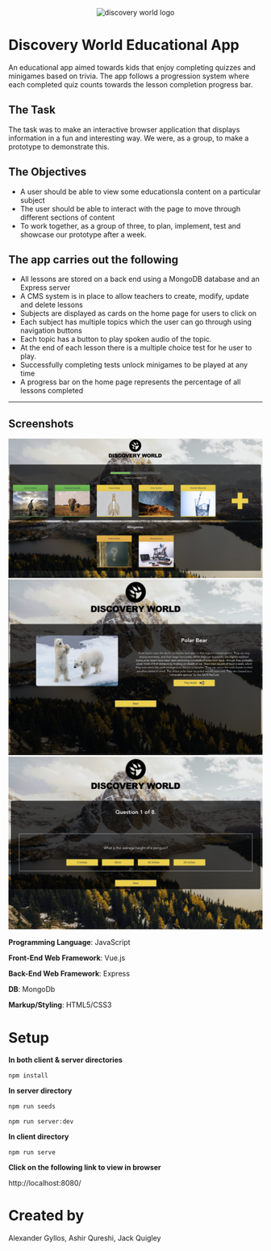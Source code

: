 <p align="center">
  <image width="200px" src="client/public/logo.png" alt="discovery world logo">
</p>
  
# Discovery World Educational App

An educational app aimed towards kids that enjoy completing quizzes and minigames based on trivia. The app follows a progression system where each completed quiz counts towards the lesson completion progress bar.

## The Task
The task was to make an interactive browser application that displays information in a fun and interesting way. We were, as a group, to make a prototype to demonstrate this.

## The Objectives
* A user should be able to view some educationsla content on a particular subject
* The user should be able to interact with the page to move through different sections of content
* To work together, as a group of three, to plan, implement, test and showcase our prototype after a week.

## The app carries out the following
* All lessons are stored on a back end using a MongoDB database and an Express server
* A CMS system is in place to allow teachers to create, modify, update and delete lessons
* Subjects are displayed as cards on the home page for users to click on
* Each subject has multiple topics which the user can go through using navigation buttons
* Each topic has a button to play spoken audio of the topic.
* At the end of each lesson there is a multiple choice test for he user to play.
* Successfully completing tests unlock minigames to be played at any time
* A progress bar on the home page represents the percentage of all lessons completed


---
## Screenshots
<img  src="screenshots/homepage.png" alt="discovery world home page">

<img src="screenshots/lessontopic.png" alt="discovery world lesson view">

<img src="screenshots/quiz.png" alt="discovery world lesson view">


**Programming Language**: JavaScript

**Front-End Web Framework**: Vue.js

**Back-End Web Framework**: Express

**DB**: MongoDb

**Markup/Styling**: HTML5/CSS3

# Setup

**In both client & server directories**

```
npm install
```

**In server directory**

```
npm run seeds
```
```
npm run server:dev
```

**In client directory**

```
npm run serve
```

**Click on the following link to view in browser**

http://localhost:8080/

# Created by

Alexander Gyllos,
Ashir Qureshi,
Jack Quigley
